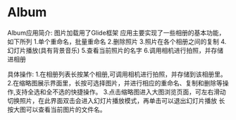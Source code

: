# Album
Album应用简介: 
图片加载用了Glide框架 应用主要实现了一些相册的基本功能，如下所列 
  1.单个重命名，批量重命名 
  2.删除照片 
  3.照片在各个相册之间的复制 
  4.幻灯片播放(具有背景音乐) 
  5.查看当前照片的名字 
  6.调用相机进行拍照，并存储进相册

具体操作: 1.在相册列表长按某个相册,可调用相机进行拍照，并存储到该相册里。 
          2.在缩略图展示界面里，长按可选择图片，并进行相应的重命名、复制和删除等操作,支持全选和全不选的快捷操作。
          3.点击缩略图进入大图浏览页面，可左右滑动切换照片，在此界面双击会进入幻灯片播放模式，再单击可以退出幻灯片播放 长按大图可以查看当前图片的文件名。

